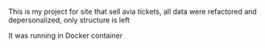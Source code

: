 This is my project for site that sell avia tickets, all data were refactored and depersonalized, only structure is left

It was running in Docker container
